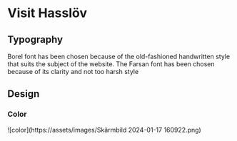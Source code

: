 # Visit Hasslöv

## Typography

Borel font has been chosen because of the old-fashioned handwritten style that suits the subject of the website.
The Farsan font has been chosen because of its clarity and not too harsh style

## Design

### Color

![color](https://assets/images/Skärmbild 2024-01-17 160922.png)

